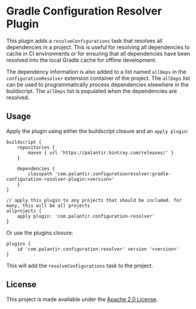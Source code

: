 Gradle Configuration Resolver Plugin
====================================

This plugin adds a `resolveConfigurations` task that resolves all dependencies in a project. This is
useful for resolving all dependencies to cache in CI environments or for ensuring that all
dependencies have been resolved into the local Gradle cache for offline development.

The dependency information is also added to a list named `allDeps` in the `configurationResolver`
extension container of the project. The `allDeps` list can be used to programmatically process
dependencies elsewhere in the buildscript. The `allDeps` list is populated when the dependencies are
resolved.

Usage
-----

Apply the plugin using either the buildscript closure and an `apply plugin`:

```Gradle
buildscript {
    repositories {
        maven { url 'https://palantir.bintray.com/releases/' }
    }

    dependencies {
        classpath 'com.palantir.configurationresolver:gradle-configuration-resolver-plugin:<version>'
    }
}

// apply this plugin to any projects that should be included. for many, this will be all projects
allprojects {
	apply plugin: 'com.palantir.configuration-resolver'
}
```

Or use the plugins closure:

```Gradle
plugins {
    id 'com.palantir.configuration-resolver' version '<version>'
}
```

This will add the `resolveConfigurations` task to the project.

License
-------
This project is made available under the [Apache 2.0 License][license].


[license]: http://www.apache.org/licenses/LICENSE-2.0
